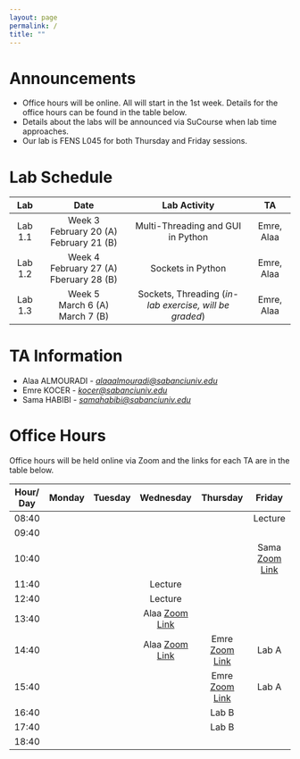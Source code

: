 ```yaml
---
layout: page
permalink: /
title: ""
---
```


# Announcements
- Office hours will be online. All will start in the 1st week. Details for the office hours can be found in the table below.
- Details about the labs will be announced via SuCourse when lab time approaches.
- Our lab is FENS L045 for both Thursday and Friday sessions.


# Lab Schedule

|   Lab   |                     Date                      |                                        Lab Activity                                        |          TA          |
|:-------:|:---------------------------------------------:|:------------------------------------------------------------------------------------------:|:--------------------:|
|  Lab 1.1 |   Week 3 <br/> February 20 (A)  February 21 (B)   |                            Multi-Threading and GUI in Python                              |        Emre, Alaa         |
|  Lab 1.2 | Week 4  <br/> February 27 (A) <br/> Fberuary 28 (B) |   Sockets in Python   | Emre, Alaa |
|  Lab 1.3 |    Week 5 <br/> March 6 (A)  March 7 (B)    |           Sockets, Threading (*in-lab exercise, will be graded*)            |         Emre, Alaa         |


# TA Information

- Alaa ALMOURADI - *alaaalmouradi@sabanciuniv.edu*  
- Emre KOCER - *kocer@sabanciuniv.edu*
- Sama HABIBI - *samahabibi@sabanciuniv.edu*

# Office Hours

Office hours will be held online via Zoom and the links for each TA are in the table below. 

| Hour/ Day |                                            **Monday**                                             |                         **Tuesday**                          |                        **Wednesday**                         | **Thursday** | **Friday** |
|:---------:|:-------------------------------------------------------------------------------------------------:|:------------------------------------------------------------:|:------------------------------------------------------------:|:------------:|:----------:|
|   08:40   |          |            |                                                              |              |   Lecture         |
|   09:40   |          |            |                                                              |              |            |
|   10:40   |          |            |                                                              |              |   Sama [Zoom Link](https://sabanciuniv.zoom.us/j/6395029220)         |
|   11:40   |          |            | Lecture                                                      |              |            |
|   12:40   |          |            | Lecture                                                      |              |            |
|   13:40   |          |            | Alaa [Zoom Link](https://sabanciuniv.zoom.us/j/3486886770?omn=94957925581)  |              |    |
|   14:40   |          |            | Alaa [Zoom Link](https://sabanciuniv.zoom.us/j/3486886770?omn=94957925581)  | Emre [Zoom Link](https://sabanciuniv.zoom.us/j/5270482292)             | Lab A |
|   15:40   |          |            |      |  Emre [Zoom Link](https://sabanciuniv.zoom.us/j/5270482292)            | Lab A           |
|   16:40   |          |            |      |   Lab B           |            |
|   17:40   |          |            |      |   Lab B           |            |
|   18:40   |          |            |      |              |            |
